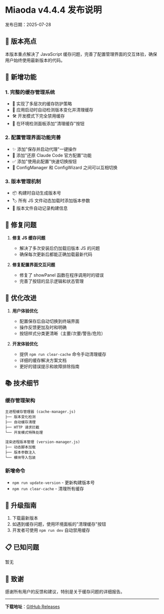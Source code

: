 # Miaoda v4.4.4 发布说明

发布日期：2025-07-28

## 🎯 版本亮点

本版本重点解决了 JavaScript 缓存问题，完善了配置管理界面的交互体验，确保用户始终使用最新版本的代码。

## 🚀 新增功能

### 1. 完整的缓存管理系统
- 🧹 实现了多层次的缓存防护策略
- 🔄 应用启动时自动检测版本变化并清理缓存
- 🛠️ 开发模式下完全禁用缓存
- 📱 在环境检测面板添加"清理缓存"按钮

### 2. 配置管理界面功能完善
- ✨ 添加"保存并启动代理"一键操作
- 🔄 添加"还原 Claude Code 官方配置"功能
- ✅ 添加"使用此配置"快速切换按钮
- 🔀 ConfigManager 和 ConfigWizard 之间可以互相切换

### 3. 版本管理机制
- 📦 构建时自动生成版本号
- 🏷️ 所有 JS 文件动态加载时添加版本参数
- 📝 版本文件自动记录构建信息

## 🐛 修复问题

1. **修复 JS 缓存问题**
   - 解决了多次安装后仍加载旧版本 JS 的问题
   - 确保每次更新后都能正确加载最新代码

2. **修复配置界面交互问题**
   - 修复了 showPanel 函数在程序调用时的错误
   - 完善了按钮的显示逻辑和状态管理

## 💎 优化改进

1. **用户体验优化**
   - 配置保存后自动切换到终端界面
   - 操作反馈更加及时和明确
   - 按钮样式分类更清晰（主要/次要/警告/危险）

2. **开发体验优化**
   - 提供 `npm run clear-cache` 命令手动清理缓存
   - 详细的缓存解决方案文档
   - 更好的错误提示和故障排除指南

## 📚 技术细节

### 缓存管理架构
```
主进程缓存管理器 (cache-manager.js)
├── 版本变化检测
├── 自动缓存清理
├── HTTP 请求拦截
└── 开发模式特殊处理

渲染进程版本管理 (version-manager.js)
├── 动态脚本加载
├── 版本参数注入
└── 模块导入包装
```

### 新增命令
- `npm run update-version` - 更新构建版本号
- `npm run clear-cache` - 清理所有缓存

## 🔧 升级指南

1. 下载最新版本
2. 如遇到缓存问题，使用环境面板的"清理缓存"按钮
3. 开发者可使用 `npm run dev` 自动禁用缓存

## 📋 已知问题

暂无

## 🙏 致谢

感谢所有用户的反馈和建议，特别是关于缓存问题的详细报告。

---

**下载地址**：[GitHub Releases](https://github.com/miounet11/claude-code-manager/releases/tag/v4.4.4)